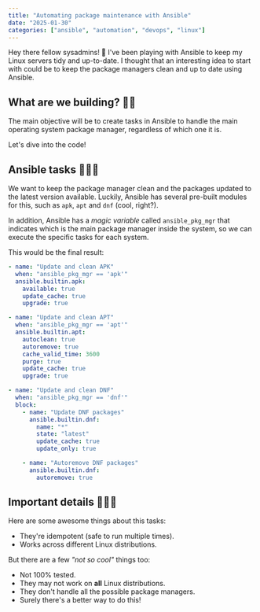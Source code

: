 ```yaml
---
title: "Automating package maintenance with Ansible"
date: "2025-01-30"
categories: ["ansible", "automation", "devops", "linux"]
---
```


Hey there fellow sysadmins! 👋 I've been playing with Ansible to keep my Linux servers tidy and up-to-date. I thought that an interesting idea to start with could be to keep the package managers clean and up to date using Ansible.

## What are we building? 👷🏼

The main objective will be to create tasks in Ansible to handle the main operating system package manager, regardless of which one it is.

Let's dive into the code!

## Ansible tasks 🧑🏻‍💻

We want to keep the package manager clean and the packages updated to the latest version available. Luckily, Ansible has several pre-built modules for this, such as `apk`, `apt` and `dnf` (cool, right?).

In addition, Ansible has a _magic variable_ called `ansible_pkg_mgr` that indicates which is the main package manager inside the system, so we can execute the specific tasks for each system.

This would be the final result:

```yaml
- name: "Update and clean APK"
  when: "ansible_pkg_mgr == 'apk'"
  ansible.builtin.apk:
    available: true
    update_cache: true
    upgrade: true

- name: "Update and clean APT"
  when: "ansible_pkg_mgr == 'apt'"
  ansible.builtin.apt:
    autoclean: true
    autoremove: true
    cache_valid_time: 3600
    purge: true
    update_cache: true
    upgrade: true

- name: "Update and clean DNF"
  when: "ansible_pkg_mgr == 'dnf'"
  block:
    - name: "Update DNF packages"
      ansible.builtin.dnf:
        name: "*"
        state: "latest"
        update_cache: true
        update_only: true

    - name: "Autoremove DNF packages"
      ansible.builtin.dnf:
        autoremove: true
```

## Important details 🧑🏻‍🏫

Here are some awesome things about this tasks:

- They're idempotent (safe to run multiple times).
- Works across different Linux distributions.

But there are a few _"not so cool"_ things too:

- Not 100% tested.
- They may not work on **all** Linux distributions.
- They don't handle all the possible package managers.
- Surely there's a better way to do this!
